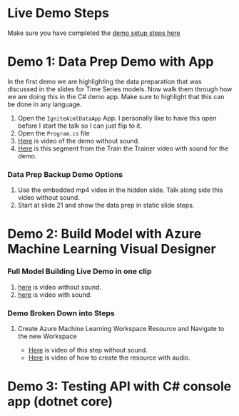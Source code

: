 # Live Demo Steps
Make sure you have completed the [demo setup steps here](demosetup.md)

# Demo 1: Data Prep Demo with App
In the first demo we are highlighting the data preparation that was discussed in the slides for Time Series models. Now walk them through how we are doing this in the C# demo app. Make sure to highlight that this can be done in any language.

1. Open the `IgniteAimlDataApp` App. I personally like to have this open before I start the talk so I can just flip to it.
2. Open the `Program.cs` file
3. [Here](assets/DataPrepDemo.mp4) is video of the demo without sound.
4. [Here](https://youtu.be/u1ppYaZuNmo?t=751) is this segment from the Train the Trainer video with sound for the demo.

### Data Prep Backup Demo Options
1. Use the embedded mp4 video in the hidden slide. Talk along side this video without sound.
2. Start at slide 21 and show the data prep in static slide steps.

# Demo 2: Build Model with Azure Machine Learning Visual Designer

### Full Model Building Live Demo in one clip
1. [here]() is video without sound.
2. [here]() is video with sound.

### Demo Broken Down into Steps

1. Create Azure Machine Learning Workspace Resource and Navigate to the new Workspace

    * [Here](assets/CreateAMLNavToWorkspace.mp4) is video of this step without sound.
    * [Here](https://youtu.be/u1ppYaZuNmo?t=1278) is video of how to create the resource with audio.

# Demo 3: Testing API with C# console app (dotnet core)